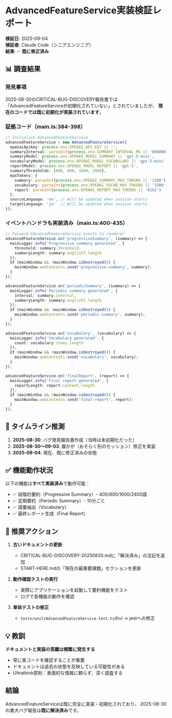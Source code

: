 # AdvancedFeatureService実装検証レポート

**検証日**: 2025-09-04  
**検証者**: Claude Code（シニアエンジニア）  
**結果**: ✅ **既に修正済み**

## 📊 調査結果

### 発見事項

2025-08-30のCRITICAL-BUG-DISCOVERY報告書では「AdvancedFeatureServiceが初期化されていない」とされていましたが、
**現在のコードでは既に初期化が実装されています**。

### 証拠コード（main.ts:384-398）

```typescript
// Initialize AdvancedFeatureService
advancedFeatureService = new AdvancedFeatureService({
  openaiApiKey: process.env.OPENAI_API_KEY || '',
  summaryInterval: parseInt(process.env.SUMMARY_INTERVAL_MS || '600000'), // 10 minutes default
  summaryModel: process.env.OPENAI_MODEL_SUMMARY || 'gpt-5-mini',
  vocabularyModel: process.env.OPENAI_MODEL_VOCABULARY || 'gpt-5-mini',
  reportModel: process.env.OPENAI_MODEL_REPORT || 'gpt-5',
  summaryThresholds: [400, 800, 1600, 2400],
  maxTokens: {
    summary: parseInt(process.env.OPENAI_SUMMARY_MAX_TOKENS || '1500'),
    vocabulary: parseInt(process.env.OPENAI_VOCAB_MAX_TOKENS || '1500'),
    report: parseInt(process.env.OPENAI_REPORT_MAX_TOKENS || '8192')
  },
  sourceLanguage: 'en', // Will be updated when session starts
  targetLanguage: 'ja'  // Will be updated when session starts
});
```

### イベントハンドラも実装済み（main.ts:400-435）

```typescript
// Forward AdvancedFeatureService events to renderer
advancedFeatureService.on('progressiveSummary', (summary) => {
  mainLogger.info('Progressive summary generated', { 
    threshold: summary.threshold,
    summaryLength: summary.english?.length 
  });
  if (mainWindow && !mainWindow.isDestroyed()) {
    mainWindow.webContents.send('progressive-summary', summary);
  }
});

advancedFeatureService.on('periodicSummary', (summary) => {
  mainLogger.info('Periodic summary generated', { 
    interval: summary.interval,
    summaryLength: summary.english?.length 
  });
  if (mainWindow && !mainWindow.isDestroyed()) {
    mainWindow.webContents.send('periodic-summary', summary);
  }
});

advancedFeatureService.on('vocabulary', (vocabulary) => {
  mainLogger.info('Vocabulary generated', { 
    count: vocabulary.items.length 
  });
  if (mainWindow && !mainWindow.isDestroyed()) {
    mainWindow.webContents.send('vocabulary', vocabulary);
  }
});

advancedFeatureService.on('finalReport', (report) => {
  mainLogger.info('Final report generated', { 
    reportLength: report.content.length 
  });
  if (mainWindow && !mainWindow.isDestroyed()) {
    mainWindow.webContents.send('final-report', report);
  }
});
```

## 📅 タイムライン推測

1. **2025-08-30**: バグ発見報告書作成（当時は未初期化だった）
2. **2025-08-30〜09-03**: 誰かが（おそらく別のセッション）修正を実装
3. **2025-09-04**: 現在、既に修正済みの状態

## ✅ 機能動作状況

以下の機能は**すべて実装済み**で動作可能：
- ✅ 段階的要約（Progressive Summary）- 400/800/1600/2400語
- ✅ 定期要約（Periodic Summary）- 10分ごと
- ✅ 語彙抽出（Vocabulary）
- ✅ 最終レポート生成（Final Report）

## 🔧 推奨アクション

1. **古いドキュメントの更新**
   - CRITICAL-BUG-DISCOVERY-20250830.mdに「解決済み」の注記を追加
   - START-HERE.mdの「現在の最重要課題」セクションを更新

2. **動作確認テストの実行**
   - 実際にアプリケーションを起動して要約機能をテスト
   - ログで各機能の動作を確認

3. **単体テストの修正**
   - `tests/unit/AdvancedFeatureService.test.ts`のvi → jestへの修正

## 💡 教訓

**ドキュメントと実装の乖離は頻繁に発生する**
- 常に実コードを確認することが重要
- ドキュメントは過去の状態を反映している可能性がある
- Ultrathink原則：表面的な情報に頼らず、深く調査する

## 結論

AdvancedFeatureServiceは既に完全に実装・初期化されており、
2025-08-30の重大バグ報告は**既に解決済み**です。